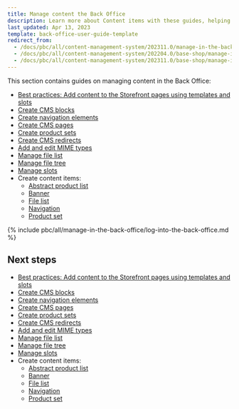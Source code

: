 ```yaml
---
title: Manage content the Back Office
description: Learn more about Content items with these guides, helping you to create and manage different content items in the Spryker Back Office 
last_updated: Apr 13, 2023
template: back-office-user-guide-template
redirect_from:
  - /docs/pbc/all/content-management-system/202311.0/manage-in-the-back-office/log-into-the-back-office.html
  - /docs/pbc/all/content-management-system/202204.0/base-shop/manage-in-the-back-office/log-into-the-back-office.html
  - /docs/pbc/all/content-management-system/202311.0/base-shop/manage-in-the-back-office/log-into-the-back-office.html
---
```


This section contains guides on managing content in the Back Office:

* [Best practices: Add content to the Storefront pages using templates and slots](/docs/pbc/all/content-management-system/{{page.version}}/base-shop/manage-in-the-back-office/best-practices-add-content-to-the-storefront-pages-using-templates-and-slots.html)
* [Create CMS blocks](/docs/pbc/all/content-management-system/{{page.version}}/base-shop/manage-in-the-back-office/blocks/create-cms-blocks.html)
* [Create navigation elements](/docs/pbc/all/content-management-system/{{page.version}}/base-shop/manage-in-the-back-office/navigation/create-navigation-elements.html)
* [Create CMS pages](/docs/pbc/all/content-management-system/{{page.version}}/base-shop/manage-in-the-back-office/pages/create-cms-pages.html)
* [Create product sets](/docs/pbc/all/content-management-system/{{page.version}}/base-shop/manage-in-the-back-office/product-sets/create-product-sets.html)
* [Create CMS redirects](/docs/pbc/all/content-management-system/{{page.version}}/base-shop/manage-in-the-back-office/redirects/create-cms-redirects.html)
* [Add and edit MIME types](/docs/pbc/all/content-management-system/{{page.version}}/base-shop/manage-in-the-back-office/add-and-edit-mime-types.html)
* [Manage file list](/docs/pbc/all/content-management-system/{{page.version}}/base-shop/manage-in-the-back-office/manage-file-list.html)
* [Manage file tree](/docs/pbc/all/content-management-system/{{page.version}}/base-shop/manage-in-the-back-office/manage-file-tree.html)
* [Manage slots](/docs/pbc/all/content-management-system/{{page.version}}/base-shop/manage-in-the-back-office/manage-slots.html)
* Create content items:
  * [Abstract product list](/docs/pbc/all/content-management-system/{{page.version}}/base-shop/manage-in-the-back-office/content-items/create-abstract-product-list-content-items.html)
  * [Banner](/docs/pbc/all/content-management-system/{{page.version}}/base-shop/manage-in-the-back-office/content-items/create-banner-content-items.html)
  * [File list](/docs/pbc/all/content-management-system/{{page.version}}/base-shop/manage-in-the-back-office/content-items/create-file-list-content-items.html)
  * [Navigation](/docs/pbc/all/content-management-system/{{page.version}}/base-shop/manage-in-the-back-office/content-items/create-navigation-content-items.html)
  * [Product set](/docs/pbc/all/content-management-system/{{page.version}}/base-shop/manage-in-the-back-office/content-items/create-product-set-content-items.html)


{% include pbc/all/manage-in-the-back-office/log-into-the-back-office.md %} <!-- To edit, see /_includes/pbc/all/manage-in-the-back-office/log-into-the-back-office.md -->

## Next steps

* [Best practices: Add content to the Storefront pages using templates and slots](/docs/pbc/all/content-management-system/{{page.version}}/base-shop/manage-in-the-back-office/best-practices-add-content-to-the-storefront-pages-using-templates-and-slots.html)
* [Create CMS blocks](/docs/pbc/all/content-management-system/{{page.version}}/base-shop/manage-in-the-back-office/blocks/create-cms-blocks.html)
* [Create navigation elements](/docs/pbc/all/content-management-system/{{page.version}}/base-shop/manage-in-the-back-office/navigation/create-navigation-elements.html)
* [Create CMS pages](/docs/pbc/all/content-management-system/{{page.version}}/base-shop/manage-in-the-back-office/pages/create-cms-pages.html)
* [Create product sets](/docs/pbc/all/content-management-system/{{page.version}}/base-shop/manage-in-the-back-office/product-sets/create-product-sets.html)
* [Create CMS redirects](/docs/pbc/all/content-management-system/{{page.version}}/base-shop/manage-in-the-back-office/redirects/create-cms-redirects.html)
* [Add and edit MIME types](/docs/pbc/all/content-management-system/{{page.version}}/base-shop/manage-in-the-back-office/add-and-edit-mime-types.html)
* [Manage file list](/docs/pbc/all/content-management-system/{{page.version}}/base-shop/manage-in-the-back-office/manage-file-list.html)
* [Manage file tree](/docs/pbc/all/content-management-system/{{page.version}}/base-shop/manage-in-the-back-office/manage-file-tree.html)
* [Manage slots](/docs/pbc/all/content-management-system/{{page.version}}/base-shop/manage-in-the-back-office/manage-slots.html)
* Create content items:
  * [Abstract product list](/docs/pbc/all/content-management-system/{{page.version}}/base-shop/manage-in-the-back-office/content-items/create-abstract-product-list-content-items.html)
  * [Banner](/docs/pbc/all/content-management-system/{{page.version}}/base-shop/manage-in-the-back-office/content-items/create-banner-content-items.html)
  * [File list](/docs/pbc/all/content-management-system/{{page.version}}/base-shop/manage-in-the-back-office/content-items/create-file-list-content-items.html)
  * [Navigation](/docs/pbc/all/content-management-system/{{page.version}}/base-shop/manage-in-the-back-office/content-items/create-navigation-content-items.html)
  * [Product set](/docs/pbc/all/content-management-system/{{page.version}}/base-shop/manage-in-the-back-office/content-items/create-product-set-content-items.html)
